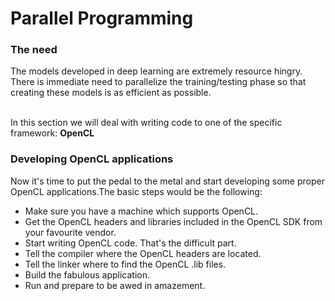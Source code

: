 # Parallel Programming

### The need
The models developed in deep learning are extremely resource hingry. There is immediate need to parallelize the training/testing phase so that creating these models is as efficient as possible.


<br />
In this section we will deal with writing code to one of the specific framework: <strong>OpenCL</strong>
<br />

### Developing OpenCL applications

Now it's time to put the pedal to the metal and start developing some proper OpenCL applications.The basic steps would be the following:

- Make sure you have a machine which supports OpenCL.
- Get the OpenCL headers and libraries included in the OpenCL SDK from your favourite vendor.
- Start writing OpenCL code. That's the difficult part.
- Tell the compiler where the OpenCL headers are located.
- Tell the linker where to find the OpenCL .lib files.
- Build the fabulous application.
- Run and prepare to be awed in amazement.

